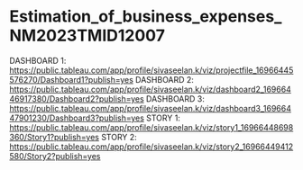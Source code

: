 # Estimation_of_business_expenses_NM2023TMID12007
DASHBOARD 1:
https://public.tableau.com/app/profile/sivaseelan.k/viz/projectfile_16966445576270/Dashboard1?publish=yes
DASHBOARD 2:
https://public.tableau.com/app/profile/sivaseelan.k/viz/dashboard2_16966446917380/Dashboard2?publish=yes
DASHBOARD 3:
https://public.tableau.com/app/profile/sivaseelan.k/viz/dashboard3_16966447901230/Dashboard3?publish=yes
STORY 1:
https://public.tableau.com/app/profile/sivaseelan.k/viz/story1_16966448698360/Story1?publish=yes
STORY 2: 
https://public.tableau.com/app/profile/sivaseelan.k/viz/story2_16966449412580/Story2?publish=yes

